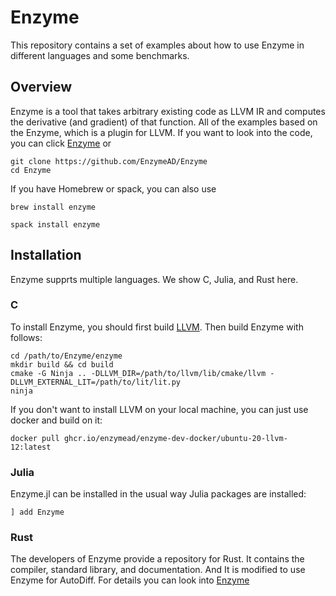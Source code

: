 # Enzyme
This repository contains a set of examples about how to use Enzyme in different languages and some benchmarks.

## Overview
Enzyme is a tool that takes arbitrary existing code as LLVM IR and computes the derivative (and gradient) of that function.
All of the examples based on the Enzyme, which is a plugin for LLVM. If you want to look into the code, you can click [Enzyme](https://github.com/EnzymeAD/Enzyme) or 
```shell
git clone https://github.com/EnzymeAD/Enzyme
cd Enzyme
```
If you have Homebrew or spack, you can also use
```shell
brew install enzyme
```
```shell
spack install enzyme
```

## Installation
Enzyme supprts multiple languages. We show C, Julia, and Rust here.

### C
To install Enzyme, you should first build [LLVM](https://llvm.org/docs/GettingStarted.html). Then build Enzyme with follows:
```shell
cd /path/to/Enzyme/enzyme
mkdir build && cd build
cmake -G Ninja .. -DLLVM_DIR=/path/to/llvm/lib/cmake/llvm -DLLVM_EXTERNAL_LIT=/path/to/lit/lit.py
ninja
```
If you don't want to install LLVM on your local machine, you can just use docker and build on it:
```shell
docker pull ghcr.io/enzymead/enzyme-dev-docker/ubuntu-20-llvm-12:latest
```
### Julia
Enzyme.jl can be installed in the usual way Julia packages are installed:
```shell
] add Enzyme
```
### Rust
The developers of Enzyme provide a repository for Rust. It contains the compiler, standard library, and documentation. And It is modified to use Enzyme for AutoDiff. For details you can look into [Enzyme](https://github.com/EnzymeAD/rust)
